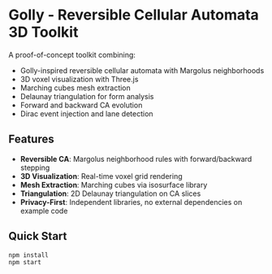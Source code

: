 # Golly - Reversible Cellular Automata 3D Toolkit

A proof-of-concept toolkit combining:
- Golly-inspired reversible cellular automata with Margolus neighborhoods
- 3D voxel visualization with Three.js
- Marching cubes mesh extraction
- Delaunay triangulation for form analysis
- Forward and backward CA evolution
- Dirac event injection and lane detection

## Features

- **Reversible CA**: Margolus neighborhood rules with forward/backward stepping
- **3D Visualization**: Real-time voxel grid rendering
- **Mesh Extraction**: Marching cubes via isosurface library
- **Triangulation**: 2D Delaunay triangulation on CA slices
- **Privacy-First**: Independent libraries, no external dependencies on example code

## Quick Start

```bash
npm install
npm start
